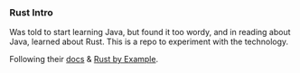 ### Rust Intro

Was told to start learning Java, but found it too wordy, and in reading about Java, learned about Rust.  This is a repo to experiment with the technology. 

Following their [docs](https://www.rust-lang.org/learn) & [Rust by Example](https://doc.rust-lang.org/stable/rust-by-example/).